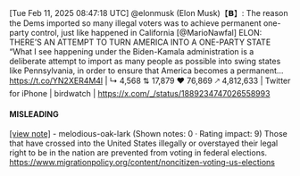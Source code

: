 [Tue Feb 11, 2025 08:47:18 UTC] @elonmusk (Elon Musk)【𝗕】: The reason the Dems imported so many illegal voters was to achieve permanent one-party control, just like happened in California [@MarioNawfal] ELON: THERE’S AN ATTEMPT TO TURN AMERICA INTO A ONE-PARTY STATE “What I see happening under the Biden-Kamala administration is a deliberate attempt to import as many people as possible into swing states like Pennsylvania, in order to ensure that America becomes a permanent… https://t.co/YN2XER4M4l | ↳ 4,568 ⇅ 17,879 ♥ 76,869 🡕 4,812,633 | Twitter for iPhone | birdwatch | https://x.com/_/status/1889234747026558993

#### MISLEADING

[[view note]](https://x.com/i/birdwatch/n/1889557179327246758) - melodious-oak-lark (Shown notes: 0 · Rating impact: 9)
Those that have crossed into the United States illegally or overstayed their legal right to be in the nation are prevented from voting in federal elections. https://www.migrationpolicy.org/content/noncitizen-voting-us-elections
